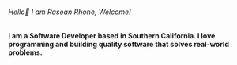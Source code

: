 ###### Hello👋 I am Rasean Rhone, Welcome! 

#### I am a Software Developer based in Southern California. I love programming and building quality software that solves real-world problems.

